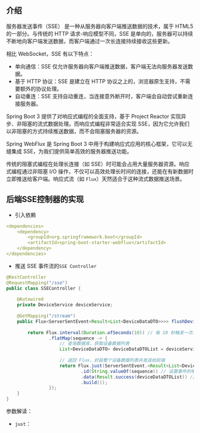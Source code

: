 ## 介绍
服务器发送事件（SSE） 是一种从服务器向客户端推送数据的技术，属于 HTML5 的一部分。与传统的 HTTP 请求-响应模型不同，SSE 是单向的，服务器可以持续不断地向客户端发送数据，而客户端通过一次长连接持续接收这些更新。

相比 WebSocket，SSE 有以下特点：

* 单向通信：SSE 仅允许服务器向客户端推送数据，客户端无法向服务器发送数据。
* 基于 HTTP 协议：SSE 是建立在 HTTP 协议之上的，浏览器原生支持，不需要额外的协议处理。
* 自动重连：SSE 支持自动重连，当连接意外断开时，客户端会自动尝试重新连接服务器。

Spring Boot 3 提供了对响应式编程的全面支持，基于 Project Reactor 实现异步、非阻塞的流式数据处理。而响应式编程非常适合实现 SSE，因为它允许我们以非阻塞的方式持续推送数据，而不会阻塞服务器的资源。

Spring WebFlux 是 Spring Boot 3 中用于构建响应式应用的核心框架，它可以无缝集成 SSE，为我们提供简单高效的服务器推送功能。

传统的阻塞式编程在处理长连接（如 SSE）时可能会占用大量服务器资源。响应式编程通过非阻塞 I/O 操作，不仅可以高效处理长时间的连接，还能在有新数据时立即推送给客户端。响应式流（如 `Flux`）天然适合于这种流式数据推送场景。

## 后端SSE控制器的实现
* 引入依赖
```yml
<dependencies>
    <dependency>
        <groupId>org.springframework.boot</groupId>
        <artifactId>spring-boot-starter-webflux</artifactId>
    </dependency>
</dependencies>
```

* 推送 SSE 事件流的`SSE Controller`
```java
@RestController  
@RequestMapping("/sse")  
public class SSEController {  
  
    @Autowired  
    private DeviceService deviceService;  
  
    @GetMapping("/stream")  
    public Flux<ServerSentEvent<Result<List<DeviceDataDTO>>>> flushDeviceData(Integer roomID, String deviceTypeID){  
  
        return Flux.interval(Duration.ofSeconds(10)) // 每 10 秒触发一次事件  
                .flatMap(sequence -> {  
                    // 查询数据库，获取设备数据列表  
                    List<DeviceDataDTO> deviceDataDTOList = deviceService.getDeviceData(roomID, deviceTypeID);  
  
                    // 返回 Flux，封装整个设备数据列表并发送给前端  
                    return Flux.just(ServerSentEvent.<Result<List<DeviceDataDTO>>>builder()  
                            .id(String.valueOf(sequence)) // 设置事件的唯一 ID   
                            .data(Result.success(deviceDataDTOList)) // 发送设备数据列表  
                            .build());  
                });  
    }  
}
```

参数解读：
* `just`：